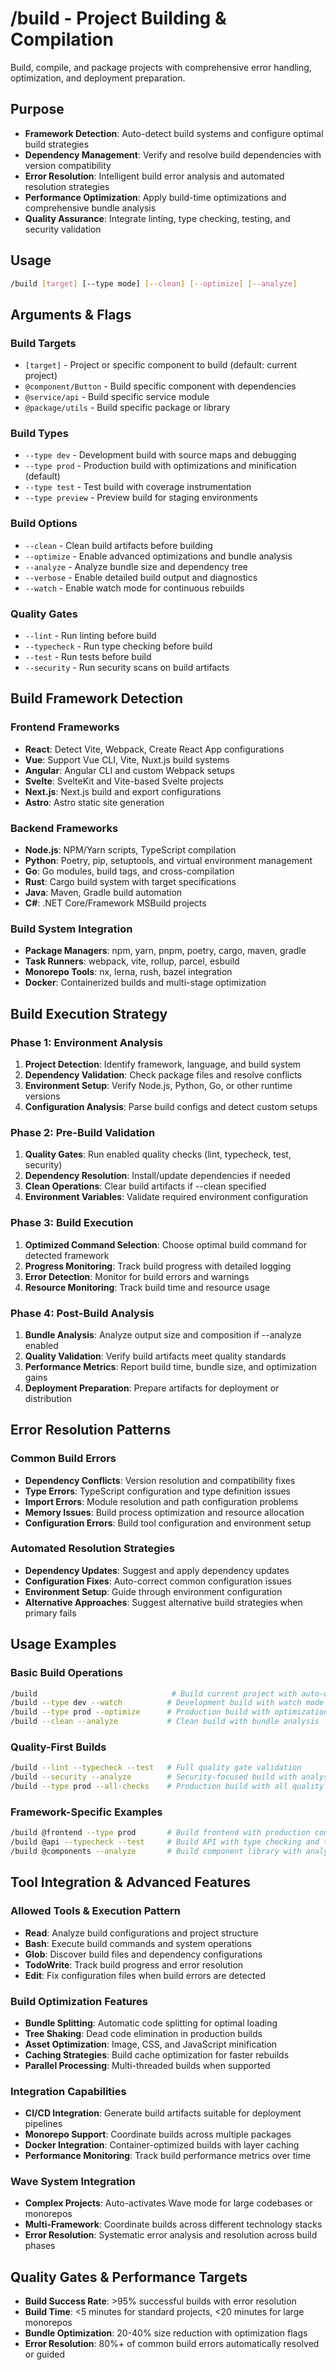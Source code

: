 # /build - Project Building & Compilation

Build, compile, and package projects with comprehensive error handling, optimization, and deployment preparation.

## Purpose
- **Framework Detection**: Auto-detect build systems and configure optimal build strategies
- **Dependency Management**: Verify and resolve build dependencies with version compatibility
- **Error Resolution**: Intelligent build error analysis and automated resolution strategies
- **Performance Optimization**: Apply build-time optimizations and comprehensive bundle analysis
- **Quality Assurance**: Integrate linting, type checking, testing, and security validation

## Usage
```bash
/build [target] [--type mode] [--clean] [--optimize] [--analyze]
```

## Arguments & Flags

### Build Targets
- `[target]` - Project or specific component to build (default: current project)
- `@component/Button` - Build specific component with dependencies
- `@service/api` - Build specific service module
- `@package/utils` - Build specific package or library

### Build Types
- `--type dev` - Development build with source maps and debugging
- `--type prod` - Production build with optimizations and minification (default)
- `--type test` - Test build with coverage instrumentation
- `--type preview` - Preview build for staging environments

### Build Options
- `--clean` - Clean build artifacts before building
- `--optimize` - Enable advanced optimizations and bundle analysis
- `--analyze` - Analyze bundle size and dependency tree
- `--verbose` - Enable detailed build output and diagnostics
- `--watch` - Enable watch mode for continuous rebuilds

### Quality Gates
- `--lint` - Run linting before build
- `--typecheck` - Run type checking before build
- `--test` - Run tests before build
- `--security` - Run security scans on build artifacts

## Build Framework Detection

### Frontend Frameworks
- **React**: Detect Vite, Webpack, Create React App configurations
- **Vue**: Support Vue CLI, Vite, Nuxt.js build systems
- **Angular**: Angular CLI and custom Webpack setups
- **Svelte**: SvelteKit and Vite-based Svelte projects
- **Next.js**: Next.js build and export configurations
- **Astro**: Astro static site generation

### Backend Frameworks
- **Node.js**: NPM/Yarn scripts, TypeScript compilation
- **Python**: Poetry, pip, setuptools, and virtual environment management
- **Go**: Go modules, build tags, and cross-compilation
- **Rust**: Cargo build system with target specifications
- **Java**: Maven, Gradle build automation
- **C#**: .NET Core/Framework MSBuild projects

### Build System Integration
- **Package Managers**: npm, yarn, pnpm, poetry, cargo, maven, gradle
- **Task Runners**: webpack, vite, rollup, parcel, esbuild
- **Monorepo Tools**: nx, lerna, rush, bazel integration
- **Docker**: Containerized builds and multi-stage optimization

## Build Execution Strategy

### Phase 1: Environment Analysis
1. **Project Detection**: Identify framework, language, and build system
2. **Dependency Validation**: Check package files and resolve conflicts
3. **Environment Setup**: Verify Node.js, Python, Go, or other runtime versions
4. **Configuration Analysis**: Parse build configs and detect custom setups

### Phase 2: Pre-Build Validation
1. **Quality Gates**: Run enabled quality checks (lint, typecheck, test, security)
2. **Dependency Resolution**: Install/update dependencies if needed
3. **Clean Operations**: Clear build artifacts if --clean specified
4. **Environment Variables**: Validate required environment configuration

### Phase 3: Build Execution
1. **Optimized Command Selection**: Choose optimal build command for detected framework
2. **Progress Monitoring**: Track build progress with detailed logging
3. **Error Detection**: Monitor for build errors and warnings
4. **Resource Monitoring**: Track build time and resource usage

### Phase 4: Post-Build Analysis
1. **Bundle Analysis**: Analyze output size and composition if --analyze enabled
2. **Quality Validation**: Verify build artifacts meet quality standards
3. **Performance Metrics**: Report build time, bundle size, and optimization gains
4. **Deployment Preparation**: Prepare artifacts for deployment or distribution

## Error Resolution Patterns

### Common Build Errors
- **Dependency Conflicts**: Version resolution and compatibility fixes
- **Type Errors**: TypeScript configuration and type definition issues
- **Import Errors**: Module resolution and path configuration problems
- **Memory Issues**: Build process optimization and resource allocation
- **Configuration Errors**: Build tool configuration and environment setup

### Automated Resolution Strategies
- **Dependency Updates**: Suggest and apply dependency updates
- **Configuration Fixes**: Auto-correct common configuration issues
- **Environment Setup**: Guide through environment configuration
- **Alternative Approaches**: Suggest alternative build strategies when primary fails

## Usage Examples

### Basic Build Operations
```bash
/build                              # Build current project with auto-detection
/build --type dev --watch          # Development build with watch mode
/build --type prod --optimize      # Production build with optimizations
/build --clean --analyze           # Clean build with bundle analysis
```

### Quality-First Builds
```bash
/build --lint --typecheck --test   # Full quality gate validation
/build --security --analyze        # Security-focused build with analysis
/build --type prod --all-checks    # Production build with all quality gates
```

### Framework-Specific Examples
```bash
/build @frontend --type prod       # Build frontend with production config
/build @api --typecheck --test     # Build API with type checking and tests
/build @components --analyze       # Build component library with analysis
```

## Tool Integration & Advanced Features

### Allowed Tools & Execution Pattern
- **Read**: Analyze build configurations and project structure
- **Bash**: Execute build commands and system operations
- **Glob**: Discover build files and dependency configurations
- **TodoWrite**: Track build progress and error resolution
- **Edit**: Fix configuration files when build errors are detected

### Build Optimization Features
- **Bundle Splitting**: Automatic code splitting for optimal loading
- **Tree Shaking**: Dead code elimination in production builds
- **Asset Optimization**: Image, CSS, and JavaScript minification
- **Caching Strategies**: Build cache optimization for faster rebuilds
- **Parallel Processing**: Multi-threaded builds when supported

### Integration Capabilities
- **CI/CD Integration**: Generate build artifacts suitable for deployment pipelines
- **Monorepo Support**: Coordinate builds across multiple packages
- **Docker Integration**: Container-optimized builds with layer caching
- **Performance Monitoring**: Track build performance metrics over time

### Wave System Integration
- **Complex Projects**: Auto-activates Wave mode for large codebases or monorepos
- **Multi-Framework**: Coordinate builds across different technology stacks
- **Error Resolution**: Systematic error analysis and resolution across build phases

## Quality Gates & Performance Targets
- **Build Success Rate**: >95% successful builds with error resolution
- **Build Time**: <5 minutes for standard projects, <20 minutes for large monorepos
- **Bundle Optimization**: 20-40% size reduction with optimization flags
- **Error Resolution**: 80%+ of common build errors automatically resolved or guided
